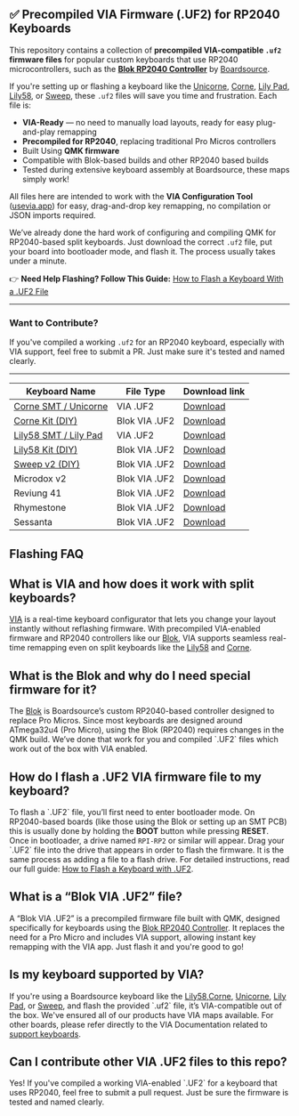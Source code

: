 ## ✅ Precompiled VIA Firmware (.UF2) for RP2040 Keyboards

This repository contains a collection of **precompiled VIA-compatible `.uf2` firmware files** for popular custom keyboards that use RP2040 microcontrollers, such as the [**Blok RP2040 Controller**](https://boardsource.xyz/products/blok-rp2040-controller-for-the-keyboards) by [Boardsource](https://boardsource.xyz).

If you're setting up or flashing a keyboard like the [Unicorne](https://boardsource.xyz/products/unicorne), [Corne](https://boardsource.xyz/products/corne), [Lily Pad](https://boardsource.xyz/products/lily-pad), [Lily58](https://boardsource.xyz/products/lily58),  or [Sweep](https://boardsource.xyz/products/crab-broom-choc-ferris-sweep), these `.uf2` files will save you time and frustration. Each file is:

- **VIA-Ready** — no need to manually load layouts, ready for easy plug-and-play remapping
- **Precompiled for RP2040**, replacing traditional Pro Micros controllers
- Built Using **QMK firmware**
- Compatible with Blok-based builds and other RP2040 based builds
- Tested during extensive keyboard assembly at Boardsource, these maps simply work!

All files here are intended to work with the **VIA Configuration Tool** ([usevia.app](https://usevia.app)) for easy, drag-and-drop key remapping, no compilation or JSON imports required.

We’ve already done the hard work of configuring and compiling QMK for RP2040-based split keyboards. Just download the correct `.uf2` file, put your board into bootloader mode, and flash it. The process usually takes under a minute.

👉 **Need Help Flashing? Follow This Guide:**
[How to Flash a Keyboard With a .UF2 File](https://boardsource.xyz/blogs/guides/flashing_a_uf2)

---

### Want to Contribute?

If you've compiled a working `.uf2` for an RP2040 keyboard, especially with VIA support, feel free to submit a PR. Just make sure it's tested and named clearly.

---

| Keyboard Name                                                             | File Type     | Download link                                                                                                          |
| ------------------------------------------------------------------------- | ------------- | ---------------------------------------------------------------------------------------------------------------------- |
| [Corne SMT / Unicorne ](https://boardsource.xyz/products/unicorne)        | VIA .UF2      | [Download](https://raw.githubusercontent.com/boardsource/via_files/main/via/boardsource_corne_SMT_via.uf2)             |
| [Corne Kit (DIY)](https://boardsource.xyz/products/corne)                       | Blok VIA .UF2 | [Download](https://raw.githubusercontent.com/boardsource/via_files/main/via/crkbd_rev1_via_blok.uf2)                   |
| [Lily58 SMT / Lily Pad](https://boardsource.xyz/products/lily-pad)            | VIA .UF2      | [Download](https://raw.githubusercontent.com/boardsource/via_files/main/via/lily58_SMT_via.uf2)                        |
| [Lily58 Kit (DIY)](https://boardsource.xyz/products/lily58)                     | Blok VIA .UF2 | [Download](https://raw.githubusercontent.com/boardsource/via_files/main/via/boardsource_lily58_avr_via_blok.uf2)       |
| [Sweep v2 (DIY)](https://boardsource.xyz/products/crab-broom-choc-ferris-sweep) | Blok VIA .UF2 | [Download](https://raw.githubusercontent.com/boardsource/via_files/main/via/ferris_sweep_via_blok.uf2)                 |
| Microdox v2                                                               | Blok VIA .UF2 | [Download](https://raw.githubusercontent.com/boardsource/via_files/main/via/boardsource_microdox_v2_via_blok.uf2)      |
| Reviung 41                                                                | Blok VIA .UF2 | [Download](https://raw.githubusercontent.com/boardsource/via_files/main/via/reviung_reviung41_via_blok.uf2)            |
| Rhymestone                                                                | Blok VIA .UF2 | [Download](https://raw.githubusercontent.com/boardsource/via_files/main/via/marksard_rhymestone_rev1_default_blok.uf2) |
| Sessanta                                                                  | Blok VIA .UF2 | [Download](https://raw.githubusercontent.com/boardsource/via_files/main/via/boardsource_sessanta_via_blok.uf2)         |


<div itemscope itemtype="https://schema.org/FAQPage">
<h2>Flashing FAQ</h2>

  <div itemscope itemprop="mainEntity" itemtype="https://schema.org/Question" style="margin-bottom: 1.5em;">
    <h2 itemprop="name">What is VIA and how does it work with split keyboards?</h2>
    <div itemscope itemprop="acceptedAnswer" itemtype="https://schema.org/Answer">
      <p itemprop="text">
        <a href="https://usevia.app" target="_blank">VIA</a> is a real-time keyboard configurator that lets you change your layout instantly without reflashing firmware. With precompiled VIA-enabled firmware and RP2040 controllers like our <a href="https://boardsource.xyz/products/blok-rp2040-controller-for-the-keyboards" target="_blank">Blok</a>, VIA supports seamless real-time remapping even on split keyboards like the <a href="https://boardsource.xyz/products/lily58" target="_blank">Lily58</a> and <a href="https://boardsource.xyz/products/corne" target="_blank">Corne</a>.
      </p>
    </div>
  </div>

  <div itemscope itemprop="mainEntity" itemtype="https://schema.org/Question" style="margin-bottom: 1.5em;">
    <h2 itemprop="name">What is the Blok and why do I need special firmware for it?</h2>
    <div itemscope itemprop="acceptedAnswer" itemtype="https://schema.org/Answer">
      <p itemprop="text">
        The <a href="https://boardsource.xyz/products/blok-rp2040-controller-for-the-keyboards" target="_blank">Blok</a> is Boardsource’s custom RP2040-based controller designed to replace Pro Micros. Since most keyboards are designed around ATmega32u4 (Pro Micro), using the Blok (RP2040) requires changes in the QMK build. We’ve done that work for you and compiled `.UF2` files which work out of the box with VIA enabled.
      </p>
    </div>
  </div>

  <div itemscope itemprop="mainEntity" itemtype="https://schema.org/Question" style="margin-bottom: 1.5em;">
    <h2 itemprop="name">How do I flash a .UF2 VIA firmware file to my keyboard?</h2>
    <div itemscope itemprop="acceptedAnswer" itemtype="https://schema.org/Answer">
      <p itemprop="text">
        To flash a `.UF2` file, you’ll first need to enter bootloader mode. On RP2040-based boards (like those using the Blok or setting up an SMT PCB) this is usually done by holding the <strong>BOOT</strong> button while pressing <strong>RESET</strong>. Once in bootloader, a drive named <code>RPI-RP2</code> or similar will appear. Drag your `.UF2` file into the drive that appears in order to flash the firmware. It is the same process as adding a file to a flash drive. For detailed instructions, read our full guide: <a href="https://boardsource.xyz/blogs/guides/flashing_a_uf2" target="_blank">How to Flash a Keyboard with .UF2</a>.
      </p>
    </div>
  </div>

  <div itemscope itemprop="mainEntity" itemtype="https://schema.org/Question" style="margin-bottom: 1.5em;">
    <h2 itemprop="name">What is a “Blok VIA .UF2” file?</h2>
    <div itemscope itemprop="acceptedAnswer" itemtype="https://schema.org/Answer">
      <p itemprop="text">
        A “Blok VIA .UF2” is a precompiled firmware file built with QMK, designed specifically for keyboards using the <a href="https://boardsource.xyz/products/blok-rp2040-controller-for-the-keyboards" target="_blank">Blok RP2040 Controller</a>. It replaces the need for a Pro Micro and includes VIA support, allowing instant key remapping with the VIA app. Just flash it and you're good to go!
      </p>
    </div>
  </div>

  <div itemscope itemprop="mainEntity" itemtype="https://schema.org/Question" style="margin-bottom: 1.5em;">
    <h2 itemprop="name">Is my keyboard supported by VIA?</h2>
    <div itemscope itemprop="acceptedAnswer" itemtype="https://schema.org/Answer">
      <p itemprop="text">
        If you're using a Boardsource keyboard like the <a href="https://boardsource.xyz/products/lily58" target="_blank">Lily58</a>,<a href="https://boardsource.xyz/products/corne" target="_blank">Corne</a>, <a href="https://boardsource.xyz/products/unicorne" target="_blank">Unicorne</a>, <a href="https://boardsource.xyz/products/lily-pad" target="_blank">Lily Pad</a>, or <a href="https://boardsource.xyz/products/crab-broom-choc-ferris-sweep" target="_blank">Sweep</a>, and flash the provided `.uf2` file, it’s VIA-compatible out of the box. We've ensured all of our products have VIA maps available. For other boards, please refer directly to the VIA Documentation related to <a href="https://caniusevia.com/docs/supported_keyboards" target="_blank">support keyboards</a>.
      </p>
    </div>
  </div>

  <div itemscope itemprop="mainEntity" itemtype="https://schema.org/Question">
    <h2 itemprop="name">Can I contribute other VIA .UF2 files to this repo?</h2>
    <div itemscope itemprop="acceptedAnswer" itemtype="https://schema.org/Answer">
      <p itemprop="text">
        Yes! If you've compiled a working VIA-enabled `.UF2` for a keyboard that uses RP2040, feel free to submit a pull request. Just be sure the firmware is tested and named clearly.
      </p>
    </div>
  </div>
</div>
